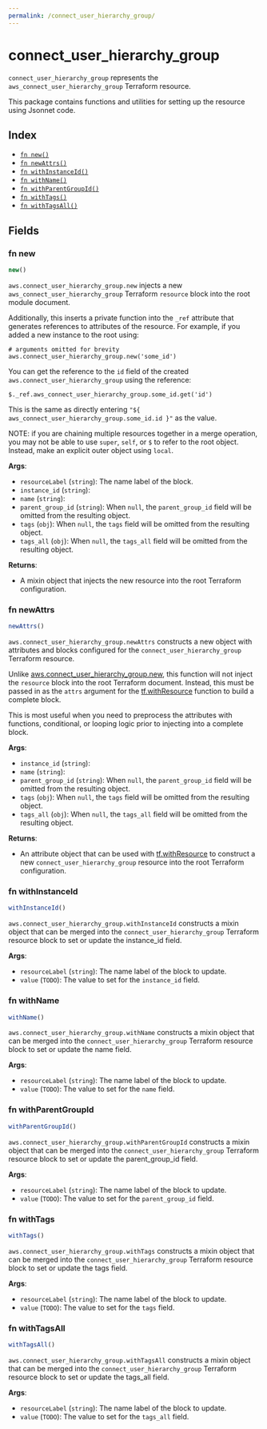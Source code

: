 ```yaml
---
permalink: /connect_user_hierarchy_group/
---
```


# connect_user_hierarchy_group

`connect_user_hierarchy_group` represents the `aws_connect_user_hierarchy_group` Terraform resource.



This package contains functions and utilities for setting up the resource using Jsonnet code.


## Index

* [`fn new()`](#fn-new)
* [`fn newAttrs()`](#fn-newattrs)
* [`fn withInstanceId()`](#fn-withinstanceid)
* [`fn withName()`](#fn-withname)
* [`fn withParentGroupId()`](#fn-withparentgroupid)
* [`fn withTags()`](#fn-withtags)
* [`fn withTagsAll()`](#fn-withtagsall)

## Fields

### fn new

```ts
new()
```


`aws.connect_user_hierarchy_group.new` injects a new `aws_connect_user_hierarchy_group` Terraform `resource`
block into the root module document.

Additionally, this inserts a private function into the `_ref` attribute that generates references to attributes of the
resource. For example, if you added a new instance to the root using:

    # arguments omitted for brevity
    aws.connect_user_hierarchy_group.new('some_id')

You can get the reference to the `id` field of the created `aws.connect_user_hierarchy_group` using the reference:

    $._ref.aws_connect_user_hierarchy_group.some_id.get('id')

This is the same as directly entering `"${ aws_connect_user_hierarchy_group.some_id.id }"` as the value.

NOTE: if you are chaining multiple resources together in a merge operation, you may not be able to use `super`, `self`,
or `$` to refer to the root object. Instead, make an explicit outer object using `local`.

**Args**:
  - `resourceLabel` (`string`): The name label of the block.
  - `instance_id` (`string`): 
  - `name` (`string`): 
  - `parent_group_id` (`string`):  When `null`, the `parent_group_id` field will be omitted from the resulting object.
  - `tags` (`obj`):  When `null`, the `tags` field will be omitted from the resulting object.
  - `tags_all` (`obj`):  When `null`, the `tags_all` field will be omitted from the resulting object.

**Returns**:
- A mixin object that injects the new resource into the root Terraform configuration.


### fn newAttrs

```ts
newAttrs()
```


`aws.connect_user_hierarchy_group.newAttrs` constructs a new object with attributes and blocks configured for the `connect_user_hierarchy_group`
Terraform resource.

Unlike [aws.connect_user_hierarchy_group.new](#fn-connectuserhierarchygroupnew), this function will not inject the `resource`
block into the root Terraform document. Instead, this must be passed in as the `attrs` argument for the
[tf.withResource](https://github.com/tf-libsonnet/core/tree/main/docs#fn-withresource) function to build a complete block.

This is most useful when you need to preprocess the attributes with functions, conditional, or looping logic prior to
injecting into a complete block.

**Args**:
  - `instance_id` (`string`): 
  - `name` (`string`): 
  - `parent_group_id` (`string`):  When `null`, the `parent_group_id` field will be omitted from the resulting object.
  - `tags` (`obj`):  When `null`, the `tags` field will be omitted from the resulting object.
  - `tags_all` (`obj`):  When `null`, the `tags_all` field will be omitted from the resulting object.

**Returns**:
  - An attribute object that can be used with [tf.withResource](https://github.com/tf-libsonnet/core/tree/main/docs#fn-withresource) to construct a new `connect_user_hierarchy_group` resource into the root Terraform configuration.


### fn withInstanceId

```ts
withInstanceId()
```

`aws.connect_user_hierarchy_group.withInstanceId` constructs a mixin object that can be merged into the `connect_user_hierarchy_group`
Terraform resource block to set or update the instance_id field.



**Args**:
  - `resourceLabel` (`string`): The name label of the block to update.
  - `value` (`TODO`): The value to set for the `instance_id` field.


### fn withName

```ts
withName()
```

`aws.connect_user_hierarchy_group.withName` constructs a mixin object that can be merged into the `connect_user_hierarchy_group`
Terraform resource block to set or update the name field.



**Args**:
  - `resourceLabel` (`string`): The name label of the block to update.
  - `value` (`TODO`): The value to set for the `name` field.


### fn withParentGroupId

```ts
withParentGroupId()
```

`aws.connect_user_hierarchy_group.withParentGroupId` constructs a mixin object that can be merged into the `connect_user_hierarchy_group`
Terraform resource block to set or update the parent_group_id field.



**Args**:
  - `resourceLabel` (`string`): The name label of the block to update.
  - `value` (`TODO`): The value to set for the `parent_group_id` field.


### fn withTags

```ts
withTags()
```

`aws.connect_user_hierarchy_group.withTags` constructs a mixin object that can be merged into the `connect_user_hierarchy_group`
Terraform resource block to set or update the tags field.



**Args**:
  - `resourceLabel` (`string`): The name label of the block to update.
  - `value` (`TODO`): The value to set for the `tags` field.


### fn withTagsAll

```ts
withTagsAll()
```

`aws.connect_user_hierarchy_group.withTagsAll` constructs a mixin object that can be merged into the `connect_user_hierarchy_group`
Terraform resource block to set or update the tags_all field.



**Args**:
  - `resourceLabel` (`string`): The name label of the block to update.
  - `value` (`TODO`): The value to set for the `tags_all` field.
